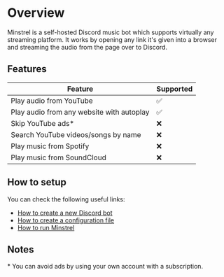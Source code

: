 # Overview
Minstrel is a self-hosted Discord music bot which supports virtually any streaming platform. It works by opening any link it's given into a browser and streaming the audio from the page over to Discord.
## Features
| Feature | Supported |
|---------|-----------|
| Play audio from YouTube | ✅ |
| Play audio from any website with autoplay | ✅ |
| Skip YouTube ads* | ❌ |
| Search YouTube videos/songs by name | ❌ |
| Play music from Spotify | ❌ |
| Play music from SoundCloud | ❌ |
## How to setup
You can check the following useful links:
- [How to create a new Discord bot](https://github.com/sniirful/minstrel/blob/main/guides/create-discord-bot.md)
- [How to create a configuration file](https://github.com/sniirful/minstrel/blob/main/guides/create-configuration-file.md)
- [How to run Minstrel](https://github.com/sniirful/minstrel/blob/main/guides/start-discord-bot.md)
## Notes
\* You can avoid ads by using your own account with a subscription.